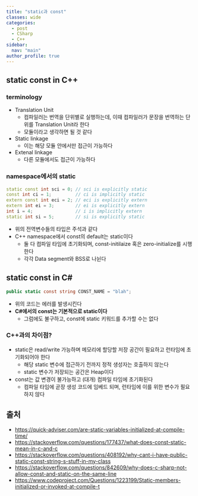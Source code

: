 ```yaml
---
title: "static과 const"
classes: wide
categories: 
  - post
  - CSharp
  - C++
sidebar:
  nav: "main"
author_profile: true
---
```


## static const in C++

### terminology
* Translation Unit
  * 컴파일러는 번역을 단위별로 실행하는데, 이때 컴파일러가 문장을 번역하는 단위를 Translation Unit라 한다
  * 모듈이라고 생각하면 될 것 같다
* Static linkage
  * 이는 해당 모듈 안에서만 접근이 가능하다
* Extenal linkage
  * 다른 모듈에서도 접근이 가능하다

### namespace에서의 static

```c++
static const int sci = 0; // sci is explicitly static
const int ci = 1;         // ci is implicitly static
extern const int eci = 2; // eci is explicitly extern
extern int ei = 3;        // ei is explicitly extern
int i = 4;                // i is implicitly extern
static int si = 5;        // si is explicitly static
```
* 위의 전역변수들의 타입은 주석과 같다
* C++ namespace에서 const의 default는 static이다
  * 둘 다 컴파일 타임에 초기화되며, const-initilaize 혹은 zero-initialize를 시행한다
  * 각각 Data segment와 BSS로 나뉜다

## static const in C#

```csharp
public static const string CONST_NAME = "blah";
```

* 위의 코드는 에러를 발생시킨다
* **C#에서의 const는 기본적으로 static이다**
  * 그럼에도 불구하고, const에 static 키워드를 추가할 수는 없다

### C++과의 차이점?
* static은 read/write 가능하며 메모리에 할당할 저장 공간이 필요하고 런타임에 초기화되어야 한다
  * 해당 static 변수에 접근하기 전까지 정적 생성자는 호출하지 않는다
  * static 변수가 저장되는 공간은 Heap이다
* const는 값 변경이 불가능하고 (대개) 컴파일 타임에 초기화된다
  * 컴파일 타임에 곧장 생성 코드에 임베드 되며, 런타임에 이를 위한 변수가 필요하지 않다

## 출처   
* <https://quick-adviser.com/are-static-variables-initialized-at-compile-time/>
* <https://stackoverflow.com/questions/177437/what-does-const-static-mean-in-c-and-c>
* <https://stackoverflow.com/questions/408192/why-cant-i-have-public-static-const-string-s-stuff-in-my-class>
* <https://stackoverflow.com/questions/842609/why-does-c-sharp-not-allow-const-and-static-on-the-same-line>
* <https://www.codeproject.com/Questions/1223199/Static-members-initialized-or-invoked-at-compile-t>
